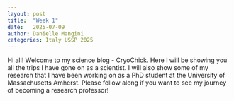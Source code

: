 ```yaml
---
layout: post
title:  "Week 1"
date:   2025-07-09
author: Danielle Mangini
categories: Italy USSP 2025
---
```


Hi all! Welcome to my science blog - CryoChick. Here I will be showing you all the trips I have gone on as a scientist. I will also show some of my research that I have been working on as a PhD student at the University of Massachusetts Amherst. Please follow along if you want to see my journey of becoming a research professor!
